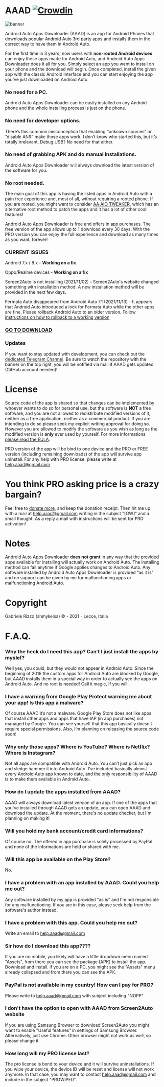 # AAAD [![Crowdin](https://badges.crowdin.net/aaad/localized.svg)](https://crowdin.com/project/aaad)


![banner](https://i.imgur.com/EeT5Y3v.png)



Android Auto Apps Downloader (AAAD) is an app for Android Phones that downloads popular Android Auto 3rd party apps and installs them in the correct way to have them in Android Auto. 

For the first time in 3 years, now users with **non-rooted Android devices** can enjoy these apps made for Android Auto, and Android Auto Apps Downloader does it all for you. Simply select an app you want to install on your phone and the download will begin. Once completed, install the given app with the classic Android interface and you can start enjoying the app you’ve just downloaded on Android Auto.

### No need for a PC. 

Android Auto Apps Downloader can be easily installed on any Android phone and the whole installing process is just on the phone.

### No need for developer options.

There’s this common misconception that enabling “unknown sources” or “disable ANR” make those apps work. I don’t know who started this, but it’s totally irrelevant. Debug USB? No need for that either.

### No need of grabbing APK and do manual installations.

Android Auto Apps Downloader will always download the latest version of the software for you. 

### No root needed.

The main goal of this app is having the listed apps in Android Auto with a pain free experience and, most of all, without requiring a rooted phone. If you are rooted, you might want to consider [AA AIO TWEAKER](https://github.com/shmykelsa/AA-Tweaker), which has an alternative root method to patch the apps and it has a lot of other cool features!

Android Auto Apps Downloader is free and offers in app purchases. The free version of the app allows up to 1 download every 30 days. With the PRO version you can enjoy the full experience and download as many times as you want, forever!


### CURRENT ISSUES

Android 7.x / 8.x - **Working on a fix**

Oppo/Realme devices - **Working on a fix**

Screen2Auto is not installing (2021/11/02) - Screen2Auto's website changed something with installation method. A new installation method will be provided in the next few days.

Fermata Auto disappeared from Android Auto 7.1 (2021/11/13) - It appears that Android Auto introduced a lock for Fermata Auto while the other apps are fine. Please rollback Android Auto to an older version. Follow [instructions on how to rollback to a working version](https://github.com/shmykelsa/AAAD/wiki/How-to-downgrade-Android-Auto)

### [GO TO DOWNLOAD](https://github.com/shmykelsa/AAAD/releases)

### Updates

If you want to stay updated with development, you can check out the [dedicated Telegram Channel](https://t.me/AAADupdates). Be sure to watch the repository with the banner on the top right, you will be notified via mail if AAAD gets updated (GitHub account needed)! 

# License
Source code of the app is shared so that changes can be implemented by whoever wants to do so for personal use, but the software is **NOT** a free software, and you are not allowed to redistirbute modified versions of it, neither as a free application, niether as a commercial product. If you are intending to do so please seek my explicit writing approval for doing so. However you are allowed to modify the software as you wish as long as the modified version is **only** ever used by yourself. For more informations [please read the EULA](https://github.com/shmykelsa/AAAD/blob/main/LICENSE).

PRO version of the app will be bind to one device and the PRO or FREE version (including remaining downloads) of the app will survive app uninstall. For any help with PRO license, please write at help.aaad@gmail.com

# You think PRO asking price is a crazy bargain? 
Feel free to [donate more](https://www.paypal.com/donate/?hosted_button_id=JAFCYRN32KYZE), and keep the donation receipt. Then hit me up with a mail at help.aaad@gmail.com writing in the subject "[GW]" and a small thought. As a reply a mail with instructions will be sent for PRO activation!

# Notes
Android Auto Apps Downloader **does not grant** in any way that the provided apps available for installing will actually work on Android Auto. The installing method can fail anytime if Google applies changes to Android Auto. Any software installed by Android Auto Apps Downloader is provided "as it is" and no support can be given by me for malfunctioning apps or malfunctioning Android Auto. 

# Copyright
Gabriele Rizzo (shmykelsa) © - 2021 - Lecce, Italia

# F.A.Q.

### Why the heck do I need this app? Can’t I just install the apps by myslef?

Well yes, you could, but they would not appear in Android Auto. Since the beginning of 2018 the custom apps for Android Auto are blocked by Google, but AAAD installs them in a special way in order to actually see the apps on Android Auto. And no root is needed! Call it magic, if you will.

### I have a warning from Google Play Protect warning me about your app! Is this app a malware?

Of course AAAD it’s not a malware. Google Play Store does not like apps that install other apps and apps that have IAP (in app purchases) not managed by Google. You can see yourself that this app basically doesn’t require special permissions. Also, I’m planning on releasing the source code soon! 

### Why only those apps? Where is YouTube? Where is Netflix? Where is Instagram?

Not all apps are compatible with Android Auto. You can’t just pick an app and sledge hammer it into Android Auto. I’ve included basically almost every Android Auto app known to date, and the only responsibility of AAAD is to make them available in Android Auto. 

### How do I update the apps installed from AAAD?

AAAD will always download latest version of an app. If one of the apps that you've installed through AAAD gets an update, you can open AAAD and download the update. At the moment, there's no update checker, but I'm planning on making it! 

### Will you hold my bank account/credit card informations?

Of course no. The offered in app purchase is solely processed by PayPal and none of the informations are held or shared with me. 

### Will this app be available on the Play Store?

No.

### I have a problem with an app installed by AAAD. Could you help me out?

Any software installed by my app is provided "as is" and I'm not responsible for any malfunctioning. If you are in this case, please seek help from the software's author instead. 

### I have a problem with this app. Could you help me out?

Write an email to help.aaad@gmail.com

### Sir how do I download this app????

If you are on mobile, you likely will have a little dropdown menu named "Assets", from there you can see the package (APK) to install the app. Download and install. If you are on a PC, you might see the "Assets" menu already collapsed and from there you can see the APK.

### PayPal is not available in my country! How can I pay for PRO?

Please write to help.aaad@gmail.com with subject including "NOPP" 

### I don't have the option to open with AAAD from Screen2Auto website

If you are using Samsung Browser to download Screen2Auto you might want to enable "Useful features" in settings of Samsung Browser. Alternatively, just use Chrome. Other browser might not work as well, so please change it. 

### How long will my PRO license last?

The pro license is bond to your device and it will survive uninstallations. If you wipe your device, the device ID will be reset and license will not work anymore. In that case, you may want to contact help.aaad@gmail.com and include in the subject "PROWIPED". 


